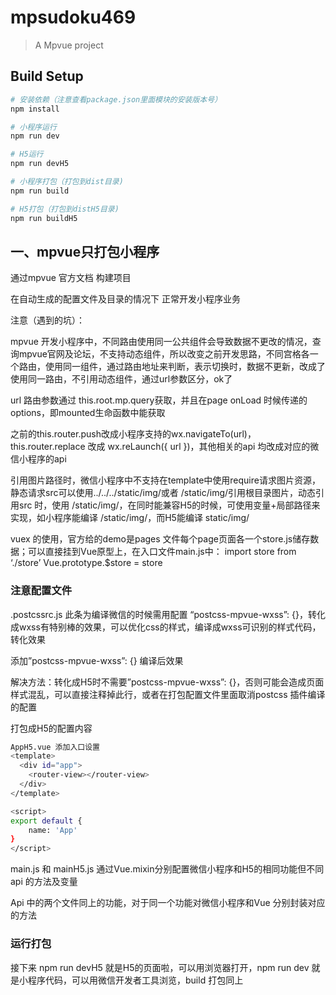 # mpsudoku469

> A Mpvue project

## Build Setup

``` bash
# 安装依赖（注意查看package.json里面模块的安装版本号）
npm install

# 小程序运行
npm run dev

# H5运行
npm run devH5

# 小程序打包（打包到dist目录)
npm run build

# H5打包（打包到distH5目录)
npm run buildH5

```


## 一、mpvue只打包小程序
通过mpvue 官方文档 构建项目

在自动生成的配置文件及目录的情况下 正常开发小程序业务

注意（遇到的坑）：

mpvue 开发小程序中，不同路由使用同一公共组件会导致数据不更改的情况，查询mpvue官网及论坛，不支持动态组件，所以改变之前开发思路，不同宫格各一个路由，使用同一组件，通过路由地址来判断，表示切换时，数据不更新，改成了使用同一路由，不引用动态组件，通过url参数区分，ok了

url 路由参数通过 this.root.mp.query获取，并且在page onLoad 时候传递的 options，即mounted生命函数中能获取

之前的this.router.push改成小程序支持的wx.navigateTo(url)，this.router.replace 改成 wx.reLaunch({ url })，其他相关的api 均改成对应的微信小程序的api

引用图片路径时，微信小程序中不支持在template中使用require请求图片资源，静态请求src可以使用../../../static/img/或者 /static/img/引用根目录图片，动态引用src 时，使用 /static/img/，在同时能兼容H5的时候，可使用变量+局部路径来实现，如小程序能编译 /static/img/，而H5能编译 static/img/

vuex 的使用，官方给的demo是pages 文件每个page页面各一个store.js储存数据；可以直接挂到Vue原型上，在入口文件main.js中：
import store from ‘./store’
Vue.prototype.$store = store

### 注意配置文件
.postcssrc.js 此条为编译微信的时候需用配置 “postcss-mpvue-wxss”: {}，转化成wxss有特别棒的效果，可以优化css的样式，编译成wxss可识别的样式代码，转化效果

添加”postcss-mpvue-wxss”: {} 编译后效果


解决方法：转化成H5时不需要”postcss-mpvue-wxss”: {}，否则可能会造成页面样式混乱，可以直接注释掉此行，或者在打包配置文件里面取消postcss 插件编译的配置

打包成H5的配置内容
``` bash
AppH5.vue 添加入口设置
<template>
  <div id="app">
    <router-view></router-view>
  </div>
</template>

<script>
export default {
    name: 'App'
}
</script>
```

main.js 和 mainH5.js 通过Vue.mixin分别配置微信小程序和H5的相同功能但不同api 的方法及变量

Api 中的两个文件同上的功能，对于同一个功能对微信小程序和Vue 分别封装对应的方法

### 运行打包
接下来 npm run devH5 就是H5的页面啦，可以用浏览器打开，npm run dev 就是小程序代码，可以用微信开发者工具浏览，build 打包同上
